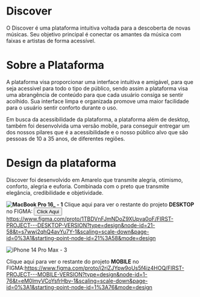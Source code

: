 # Discover
O Discover é uma plataforma intuitiva voltada para a descoberta de novas músicas. Seu objetivo principal é conectar os amantes da música com faixas e artistas de forma acessível.

# Sobre a Plataforma
A plataforma visa proporcionar uma interface intuitiva e amigável, para que seja acessivel para todo o tipo de público, sendo assim a plataforma visa uma abrangência de conteúdo para que cada usuário consiga se sentir acolhido. Sua interface limpa e organizada promove uma maior facilidade para o usuário sentir conforto durante o uso.

Em busca da acessibilidade da plataforma, a plataforma além de desktop, também foi desenvolvida uma versão mobile, para conseguir entregar um dos nossos pilares que é a acessibilidade e o nosso público alvo que são pessoas de 10 a 35 anos, de diferentes regiões.


# Design da plataforma
Discover foi desenvolvido em Amarelo que transmite alegria, otimismo, conforto, alegria e euforia.
Combinada com o preto que transmite elegância, credibilidade e objetividade.

**![MacBook Pro 16_ - 1](https://github.com/ichcamile/Discover/assets/84331711/d7298ae6-0571-4e1d-9679-d99c7617f8ec)**
Clique aqui para ver o restante do projeto **DESKTOP** no FIGMA: 
<button>Click Aqui</button>
https://www.figma.com/proto/1TBDVnFJmNDoZ9XUpva0oF/FIRST-PROJECT---DESKTOP-VERSION?type=design&node-id=21-58&t=s7wwj2qhQ4avYu7Y-1&scaling=scale-down&page-id=0%3A1&starting-point-node-id=21%3A58&mode=design

![iPhone 14 Pro Max - 3](https://github.com/ichcamile/Discover/assets/84331711/769a0408-2677-4155-b4be-55c413bf916b)

Clique aqui para ver o restante do projeto **MOBILE** no FIGMA:https://www.figma.com/proto/i2riZJYpw9oUs5f4iz4HOQ/FIRST-PROJECT---MOBILE-VERSION?type=design&node-id=1-76&t=eM0lmyVCoYsfrHbv-1&scaling=scale-down&page-id=0%3A1&starting-point-node-id=1%3A76&mode=design
